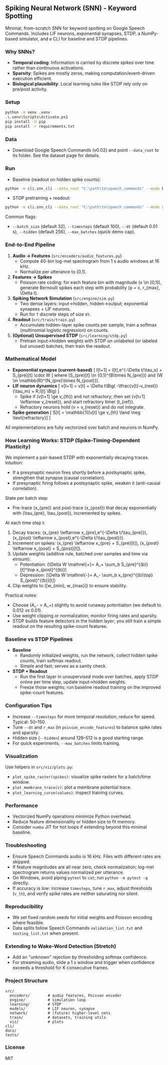 ## Spiking Neural Network (SNN) - Keyword Spotting

Minimal, from-scratch SNN for keyword spotting on Google Speech Commands. Includes LIF neurons, exponential synapses, STDP, a NumPy-based simulator, and a CLI for baseline and STDP pipelines.

### Why SNNs?
- **Temporal coding**: Information is carried by discrete spikes over time rather than continuous activations.
- **Sparsity**: Spikes are mostly zeros, making computation/event-driven execution efficient.
- **Biological plausibility**: Local learning rules like STDP rely only on pre/post activity.

### Setup
```bash
python -m venv .venv
.\.venv\Scripts\Activate.ps1
pip install -U pip
pip install -r requirements.txt
```

### Data
- Download Google Speech Commands (v0.02) and point `--data_root` to its folder. See the dataset page for details.

### Run
- Baseline (readout on hidden spike counts):
```bash
python -m cli.snn_cli --data_root "C:\path\to\speech_commands" --mode baseline
```
- STDP pretraining + readout:
```bash
python -m cli.snn_cli --data_root "C:\path\to\speech_commands" --mode stdp
```

Common flags:
- `--batch_size` (default 32), `--timesteps` (default 100), `--dt` (default 0.01 s), `--hidden` (default 256), `--max_batches` (quick demo cap).

### End-to-End Pipeline
1) **Audio → Features** (`src/encoders/audio_features.py`)
   - Compute 40-bin log-mel spectrogram from 1 s audio windows at 16 kHz.
   - Normalize per utterance to [0,1].
2) **Features → Spikes**
   - Poisson rate coding: for each feature bin with magnitude \(x \in [0,1]\), generate Bernoulli spikes each step with probability \(p = x\, r_{max}\, \Delta t\).
3) **Spiking Network Simulation** (`src/engine/sim.py`)
   - Two dense layers: input→hidden, hidden→output; exponential synapses + LIF neurons.
   - Run for `T` discrete steps of size `dt`.
4) **Readout** (`src/train/train.py`)
   - Accumulate hidden-layer spike counts per sample, train a softmax (multinomial logistic regression) on counts.
5) **(Optional) Unsupervised STDP** (`src/learning/stdp.py`)
   - Pretrain input→hidden weights with STDP on unlabeled (or labeled but unused) batches, then train the readout.

### Mathematical Model
- **Exponential synapse (current-based)**
  \[ I[t+1] = I[t]\,e^{-\Delta t/\tau_s} + S_{pre}[t] \cdot W \]
  where \(S_{pre}[t] \in \{0,1\}^{B\times N_{pre}}\) and \(W \in \mathbb{R}^{N_{pre}\times N_{post}}\).
- **LIF neuron dynamics**
  \[ v[t+1] = v[t] + \Delta t\Big( -\tfrac{v[t]-v_{rest}}{\tau_m} + R\,I[t] \Big) \]
  - Spike if \(v[t+1] \ge v_{th}\) and not refractory; then set \(v[t+1] \leftarrow v_{reset}\), and start refractory timer \(t_{ref}\).
  - Refractory neurons hold \(v = v_{reset}\) and do not integrate.
- **Spike generation**
  \[ S[t] = \mathbb{1}[v[t] \ge v_{th} \land \neg \text{refractory}] \]

All implementations are fully vectorized over batch and neurons in NumPy.

### How Learning Works: STDP (Spike-Timing-Dependent Plasticity)
We implement a pair-based STDP with exponentially decaying traces. Intuition:
- If a presynaptic neuron fires shortly before a postsynaptic spike, strengthen that synapse (causal correlation).
- If presynaptic firing follows a postsynaptic spike, weaken it (anti-causal correlation).

State per batch step:
- Pre-trace \(x_{pre}\) and post-trace \(x_{post}\) that decay exponentially with \(\tau_{pre}, \tau_{post}\), incremented by spikes.

At each time step t:
1) Decay traces: \(x_{pre} \leftarrow x_{pre}\,e^{-\Delta t/\tau_{pre}}\), \(x_{post} \leftarrow x_{post}\,e^{-\Delta t/\tau_{post}}\).
2) Increment on spikes: \(x_{pre} \leftarrow x_{pre} + S_{pre}[t]\), \(x_{post} \leftarrow x_{post} + S_{post}[t]\).
3) Update weights (additive rule, batched over samples and time via einsum):
   - Potentiation: \(\Delta W \mathrel{+}= A_+ \sum_b S_{pre}^{(b)}[t]^\top x_{post}^{(b)}\)
   - Depression: \(\Delta W \mathrel{-}= A_- \sum_b x_{pre}^{(b)\top} S_{post}^{(b)}[t]\)
4) Clip weights to \([w_{min}, w_{max}]\) to ensure stability.

Practical notes:
- Choose \(A_- > A_+\) slightly to avoid runaway potentiation (we default to 0.012 vs 0.01).
- Use weight clipping or normalization; monitor firing rates and sparsity.
- STDP builds feature detectors in the hidden layer; you still train a simple readout on the resulting spike-count features.

### Baseline vs STDP Pipelines
- **Baseline**
  - Randomly initialized weights, run the network, collect hidden spike counts, train softmax readout.
  - Simple and fast; serves as a sanity check.
- **STDP + Readout**
  - Run the first layer in unsupervised mode over batches, apply STDP online per time step, update input→hidden weights.
  - Freeze those weights; run baseline readout training on the improved spike-count features.

### Configuration Tips
- Increase `--timesteps` for more temporal resolution; reduce for speed. Typical: 50–150.
- Tune `--dt` and `r_max` (in `poisson_encode_features`) to balance spike rates and sparsity.
- Hidden size (`--hidden`) around 128–512 is a good starting range.
- For quick experiments, `--max_batches` limits training.

### Visualization
Use helpers in `src/viz/plots.py`:
- `plot_spike_raster(spikes)`: visualize spike rasters for a batch/time window.
- `plot_membrane_trace(v)`: plot a membrane potential trace.
- `plot_learning_curve(values)`: inspect training curves.

### Performance
- Vectorized NumPy operations minimize Python overhead.
- Reduce feature dimensionality or hidden size to fit memory.
- Consider `numba` JIT for hot loops if extending beyond this minimal baseline.

### Troubleshooting
- Ensure Speech Commands audio is 16 kHz. Files with different rates are skipped.
- If feature magnitudes are all near zero, check normalization; log-mel spectrogram returns values normalized per utterance.
- On Windows, avoid piping `pytest` to `cat`; run `python -m pytest -q` directly.
- If accuracy is low: increase `timesteps`, tune `r_max`, adjust thresholds (`v_th`), and verify spike rates are neither saturating nor silent.

### Reproducibility
- We set fixed random seeds for initial weights and Poisson encoding where feasible.
- Data splits follow Speech Commands `validation_list.txt` and `testing_list.txt` when present.

### Extending to Wake-Word Detection (Stretch)
- Add an "unknown" rejection by thresholding softmax confidence.
- For streaming audio, slide a 1 s window and trigger when confidence exceeds a threshold for K consecutive frames.

### Project Structure
```
src/
  encoders/        # audio features, Poisson encoder
  engine/          # simulation loop
  learning/        # STDP
  models/          # LIF neuron, synapse
  network/         # (future) higher-level nets
  train/           # datasets, training utils
  viz/             # plots
cli/
docs/
tests/
```

### License
MIT


